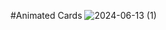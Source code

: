 #Animated Cards
![2024-06-13 (1)](https://github.com/Komallamba17/Animated-Cards/assets/86696105/988b3265-32c4-4a15-8b71-cde506ada170)
